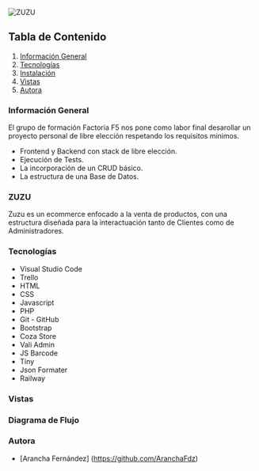 ![ZUZU](https://user-images.githubusercontent.com/110049521/226102609-ae9ce346-745e-497e-9cdd-57c3f727fe6a.jpg)

## Tabla de Contenido
1. [Información General](#Info-General)
2. [Tecnologías](#Tecnologías)
3. [Instalación](#Instalación)
4. [Vistas](#Vistas)
5. [Autora](#Autora)


### Información General

El grupo de formación Factoría F5 nos pone como labor final desarollar un proyecto personal de libre elección respetando los requisitos minimos. 
- Frontend y Backend con stack de libre elección.
- Ejecución de Tests.
- La incorporación de un CRUD básico.
- La estructura de una Base de Datos.

### ZUZU

Zuzu es un ecommerce enfocado a la venta de productos, con una estructura diseñada para la interactuación tanto de Clientes como de Administradores.


### Tecnologías
- Visual Studio Code
- Trello
- HTML
- CSS
- Javascript
- PHP
- Git - GitHub
- Bootstrap
- Coza Store
- Vali Admin
- JS Barcode
- Tiny
- Json Formater
- Railway


### Vistas






### Diagrama de Flujo










### Autora
- [Arancha Fernández] (https://github.com/AranchaFdz)

 
